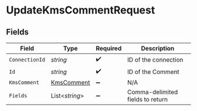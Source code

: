 # UpdateKmsCommentRequest


## Fields

| Field                                               | Type                                                | Required                                            | Description                                         |
| --------------------------------------------------- | --------------------------------------------------- | --------------------------------------------------- | --------------------------------------------------- |
| `ConnectionId`                                      | *string*                                            | :heavy_check_mark:                                  | ID of the connection                                |
| `Id`                                                | *string*                                            | :heavy_check_mark:                                  | ID of the Comment                                   |
| `KmsComment`                                        | [KmsComment](../../Models/Components/KmsComment.md) | :heavy_minus_sign:                                  | N/A                                                 |
| `Fields`                                            | List<*string*>                                      | :heavy_minus_sign:                                  | Comma-delimited fields to return                    |